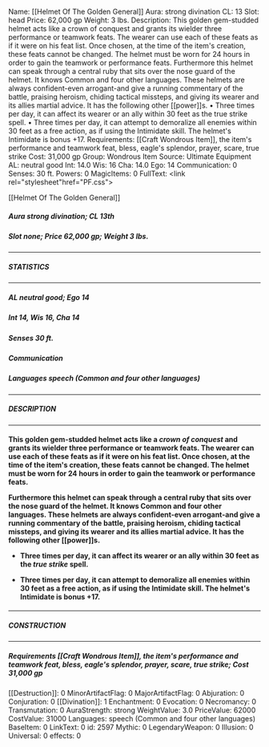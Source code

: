 Name: [[Helmet Of The Golden General]]
Aura: strong divination
CL: 13
Slot: head
Price: 62,000 gp
Weight: 3 lbs.
Description: This golden gem-studded helmet acts like a crown of conquest and grants its wielder three performance or teamwork feats. The wearer can use each of these feats as if it were on his feat list. Once chosen, at the time of the item's creation, these feats cannot be changed. The helmet must be worn for 24 hours in order to gain the teamwork or performance feats. Furthermore this helmet can speak through a central ruby that sits over the nose guard of the helmet. It knows Common and four other languages. These helmets are always confident-even arrogant-and give a running commentary of the battle, praising heroism, chiding tactical missteps, and giving its wearer and its allies martial advice. It has the following other [[power]]s. • Three times per day, it can affect its wearer or an ally within 30 feet as the true strike spell. • Three times per day, it can attempt to demoralize all enemies within 30 feet as a free action, as if using the Intimidate skill. The helmet's Intimidate is bonus +17.
Requirements: [[Craft Wondrous Item]], the item's performance and teamwork feat, bless, eagle's splendor, prayer, scare, true strike
Cost: 31,000 gp
Group: Wondrous Item
Source: Ultimate Equipment
AL: neutral good
Int: 14.0
Wis: 16
Cha: 14.0
Ego: 14
Communication: 0
Senses: 30 ft.
Powers: 0
MagicItems: 0
FullText: <link rel="stylesheet"href="PF.css"><div class="heading"><p class="alignleft">[[Helmet Of The Golden General]]</p><div style="clear: both;"></div></div><div><h5><b>Aura </b>strong divination; <b>CL </b>13th</h5><h5><b>Slot </b>none; <b>Price </b>62,000 gp; <b>Weight </b>3 lbs.</h5></div><hr/><div><h5><b>STATISTICS</b></h5></div><hr/><div><h5><b>AL </b>neutral good; <b>Ego </b>14</h5><h5><b>Int </b>14, <b>Wis </b>16, <b>Cha </b>14</h5><h5><b>Senses </b>30 ft.</h5><h5><b>Communication </b></h5><h5><b>Languages </b>speech (Common and four other languages)</h5></div><hr/><div><h5><b>DESCRIPTION</b></h5></div><hr/><div><h4><p>This golden gem-studded helmet acts like a <i>crown of conquest</i> and grants its wielder three performance or teamwork feats. The wearer can use each of these feats as if it were on his feat list. Once chosen, at the time of the item's creation, these feats cannot be changed. The helmet must be worn for 24 hours in order to gain the teamwork or performance feats. </p><p>Furthermore this helmet can speak through a central ruby that sits over the nose guard of the helmet. It knows Common and four other languages. These helmets are always confident-even arrogant-and give a running commentary of the battle, praising heroism, chiding tactical missteps, and giving its wearer and its allies martial advice. It has the following other [[power]]s. </p><p><ul><li> Three times per day, it can affect its wearer or an ally within 30 feet as the <i>true strike</i> spell. </p><p><li> Three times per day, it can attempt to demoralize all enemies within 30 feet as a free action, as if using the Intimidate skill. The helmet's Intimidate is bonus +17.</ul></p></h4></div><hr/><div><h5><b>CONSTRUCTION</b></h5></div><hr/><div><h5><b>Requirements </b>[[Craft Wondrous Item]], <i>the item's performance and teamwork feat</i>, <i>bless</i>, <i>eagle's splendor</i>, <i>prayer</i>, <i>scare</i>, <i>true strike</i>; <b>Cost </b>31,000 gp</h5></div>
[[Destruction]]: 0
MinorArtifactFlag: 0
MajorArtifactFlag: 0
Abjuration: 0
Conjuration: 0
[[Divination]]: 1
Enchantment: 0
Evocation: 0
Necromancy: 0
Transmutation: 0
AuraStrength: strong
WeightValue: 3.0
PriceValue: 62000
CostValue: 31000
Languages: speech (Common and four other languages)
BaseItem: 0
LinkText: 0
id: 2597
Mythic: 0
LegendaryWeapon: 0
Illusion: 0
Universal: 0
effects: 0
